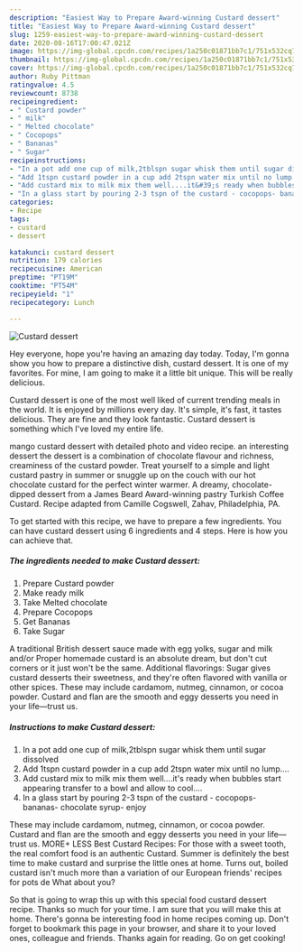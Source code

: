 ```yaml
---
description: "Easiest Way to Prepare Award-winning Custard dessert"
title: "Easiest Way to Prepare Award-winning Custard dessert"
slug: 1259-easiest-way-to-prepare-award-winning-custard-dessert
date: 2020-08-16T17:00:47.021Z
image: https://img-global.cpcdn.com/recipes/1a250c01871bb7c1/751x532cq70/custard-dessert-recipe-main-photo.jpg
thumbnail: https://img-global.cpcdn.com/recipes/1a250c01871bb7c1/751x532cq70/custard-dessert-recipe-main-photo.jpg
cover: https://img-global.cpcdn.com/recipes/1a250c01871bb7c1/751x532cq70/custard-dessert-recipe-main-photo.jpg
author: Ruby Pittman
ratingvalue: 4.5
reviewcount: 8738
recipeingredient:
- " Custard powder"
- " milk"
- " Melted chocolate"
- " Cocopops"
- " Bananas"
- " Sugar"
recipeinstructions:
- "In a pot add one cup of milk,2tblspn sugar whisk them until sugar dissolved"
- "Add 1tspn custard powder in a cup add 2tspn water mix until no lump...."
- "Add custard mix to milk mix them well....it&#39;s ready when bubbles start appearing transfer to a bowl and allow to cool...."
- "In a glass start by pouring 2-3 tspn of the custard - cocopops- bananas- chocolate syrup- enjoy"
categories:
- Recipe
tags:
- custard
- dessert

katakunci: custard dessert 
nutrition: 179 calories
recipecuisine: American
preptime: "PT19M"
cooktime: "PT54M"
recipeyield: "1"
recipecategory: Lunch

---
```



![Custard dessert](https://img-global.cpcdn.com/recipes/1a250c01871bb7c1/751x532cq70/custard-dessert-recipe-main-photo.jpg)

Hey everyone, hope you're having an amazing day today. Today, I'm gonna show you how to prepare a distinctive dish, custard dessert. It is one of my favorites. For mine, I am going to make it a little bit unique. This will be really delicious.

Custard dessert is one of the most well liked of current trending meals in the world. It is enjoyed by millions every day. It's simple, it's fast, it tastes delicious. They are fine and they look fantastic. Custard dessert is something which I've loved my entire life.

mango custard dessert with detailed photo and video recipe. an interesting dessert the dessert is a combination of chocolate flavour and richness, creaminess of the custard powder. Treat yourself to a simple and light custard pastry in summer or snuggle up on the couch with our hot chocolate custard for the perfect winter warmer. A dreamy, chocolate-dipped dessert from a James Beard Award-winning pastry Turkish Coffee Custard. Recipe adapted from Camille Cogswell, Zahav, Philadelphia, PA.


To get started with this recipe, we have to prepare a few ingredients. You can have custard dessert using 6 ingredients and 4 steps. Here is how you can achieve that.

<!--inarticleads1-->

##### The ingredients needed to make Custard dessert:

1. Prepare  Custard powder
1. Make ready  milk
1. Take  Melted chocolate
1. Prepare  Cocopops
1. Get  Bananas
1. Take  Sugar


A traditional British dessert sauce made with egg yolks, sugar and milk and/or Proper homemade custard is an absolute dream, but don&#39;t cut corners or it just won&#39;t be the same. Additional flavorings: Sugar gives custard desserts their sweetness, and they&#39;re often flavored with vanilla or other spices. These may include cardamom, nutmeg, cinnamon, or cocoa powder. Custard and flan are the smooth and eggy desserts you need in your life—trust us. 

<!--inarticleads2-->

##### Instructions to make Custard dessert:

1. In a pot add one cup of milk,2tblspn sugar whisk them until sugar dissolved
1. Add 1tspn custard powder in a cup add 2tspn water mix until no lump....
1. Add custard mix to milk mix them well....it&#39;s ready when bubbles start appearing transfer to a bowl and allow to cool....
1. In a glass start by pouring 2-3 tspn of the custard - cocopops- bananas- chocolate syrup- enjoy


These may include cardamom, nutmeg, cinnamon, or cocoa powder. Custard and flan are the smooth and eggy desserts you need in your life—trust us. MORE+ LESS Best Custard Recipes: For those with a sweet tooth, the real comfort food is an authentic Custard. Summer is definitely the best time to make custard and surprise the little ones at home. Turns out, boiled custard isn&#39;t much more than a variation of our European friends&#39; recipes for pots de What about you? 

So that is going to wrap this up with this special food custard dessert recipe. Thanks so much for your time. I am sure that you will make this at home. There's gonna be interesting food in home recipes coming up. Don't forget to bookmark this page in your browser, and share it to your loved ones, colleague and friends. Thanks again for reading. Go on get cooking!
